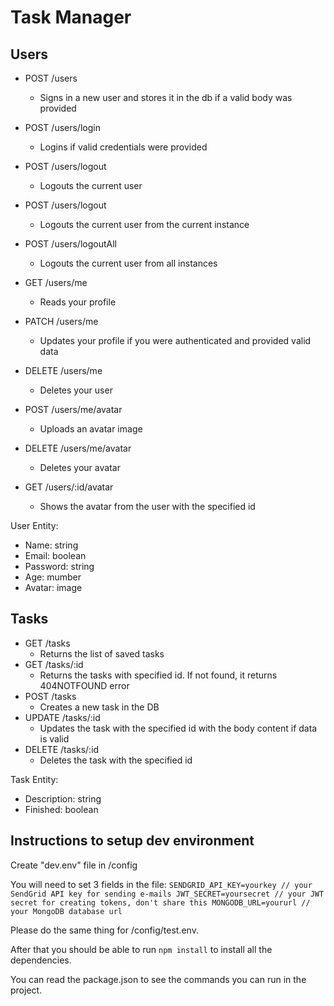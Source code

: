 # Task Manager
## Users
- POST /users
  - Signs in a new user and stores it in the db if a valid body was provided
  
- POST /users/login
  - Logins if valid credentials were provided
  
- POST /users/logout
  - Logouts the current user
  
- POST /users/logout
  - Logouts the current user from the current instance
  
- POST /users/logoutAll
  - Logouts the current user from all instances
  
- GET /users/me
  - Reads your profile
  
- PATCH /users/me
  - Updates your profile if you were authenticated and provided valid data
  
- DELETE /users/me
  - Deletes your user
  
- POST /users/me/avatar
  - Uploads an avatar image
  
- DELETE /users/me/avatar
  - Deletes your avatar
  
- GET /users/:id/avatar
  - Shows the avatar from the user with the specified id

User Entity:
  - Name: string
  - Email: boolean
  - Password: string
  - Age: mumber
  - Avatar: image
  
  ## Tasks
- GET /tasks
  - Returns the list of saved tasks
- GET /tasks/:id
  - Returns the tasks with specified id. If not found, it returns 404NOTFOUND error
- POST /tasks
  - Creates a new task in the DB
- UPDATE /tasks/:id
  - Updates the task with the specified id with the body content if data is valid
- DELETE /tasks/:id
  - Deletes the task with the specified id

Task Entity:
  - Description: string
  - Finished: boolean




## Instructions to setup dev environment
Create "dev.env" file in /config

You will need to set 3 fields in the file:
`
SENDGRID_API_KEY=yourkey // your SendGrid API key for sending e-mails
JWT_SECRET=yoursecret // your JWT secret for creating tokens, don't share this
MONGODB_URL=yoururl // your MongoDB database url
`

Please do the same thing for /config/test.env.

After that you should be able to run `npm install` to install all the dependencies.

You can read the package.json to see the commands you can run in the project.
